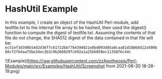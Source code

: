 # HashUtil Example
In this example, I create an object of the HashUtil Perl module, add testfile.txt to the internal file array to be hashed, then used the digest() function to compute the digest of testfile.txt. Assuming the contents of that file do not change, the SHA512 digest of the data contained in that file will be:
`ec51ef3d390b54d2d36ffc61722bbf7b4394821e8bd093d85a8caa81d18868d12a500b66cf2fb4aa75be34ec3b3c9b266029fcb92a1a25bb058ec11358f6c44c`

![Example](https://raw.githubusercontent.com/zzApotheosis/Perl-Modules/main/src/Examples/HashUtil/Screenshot from 2021-08-30 18-28-19.png)
